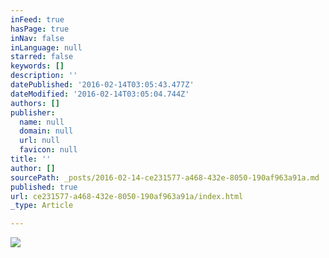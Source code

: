 ```yaml
---
inFeed: true
hasPage: true
inNav: false
inLanguage: null
starred: false
keywords: []
description: ''
datePublished: '2016-02-14T03:05:43.477Z'
dateModified: '2016-02-14T03:05:04.744Z'
authors: []
publisher:
  name: null
  domain: null
  url: null
  favicon: null
title: ''
author: []
sourcePath: _posts/2016-02-14-ce231577-a468-432e-8050-190af963a91a.md
published: true
url: ce231577-a468-432e-8050-190af963a91a/index.html
_type: Article

---
```

![](https://the-grid-user-content.s3-us-west-2.amazonaws.com/ec5ab9f9-c15e-462e-ae00-ddcf17146781.jpg)